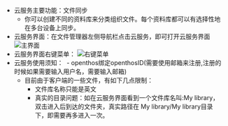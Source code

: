- 云服务主要功能：文件同步
  - 你可以创建不同的资料库来分类组织文件。每个资料库都可以有选择性地在多台设备上同步。
- 云服务界面：在文件管理器左侧导航栏点击云服务，即可打开云服务界面
  ![主界面](https://github.com/openthos/desktop-analysis/blob/master/image/HomeUI.png)
- 云服务界面右键菜单：
  ![右键菜单](https://github.com/openthos/desktop-analysis/blob/master/image/menu_folder.png)
- 云服务使用须知：
  - openthos绑定openthosID(需要使用邮箱来注册,注册的时候如果需要输入用户名，需要输入邮箱)
  - 目前由于客户端的一些文件，有如下几点限制：
    - 文件库名称只能是英文
    - 真实的目录问题：如在云服务界面看到一个文件库名叫:My library，双击进入后到达的文件夹，真实路径在 My library/My library目录下，即需要再多进入一次。
